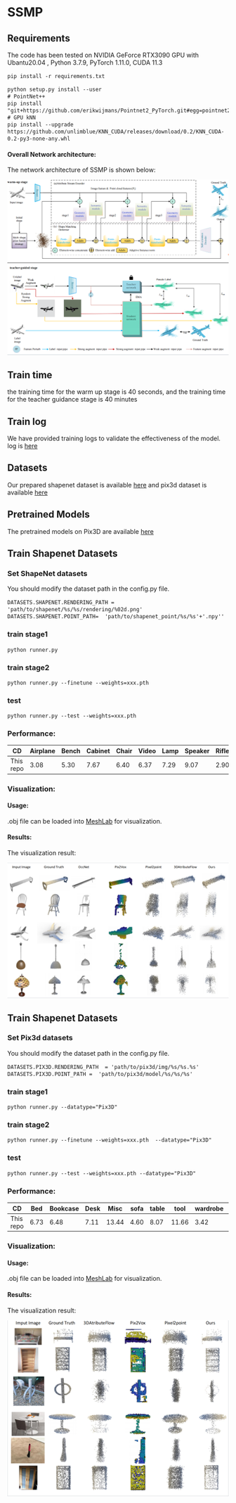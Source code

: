 # SSMP


## Requirements
The code has been tested on NVIDIA GeForce RTX3090 GPU with Ubantu20.04 , Python 3.7.9, PyTorch 1.11.0, CUDA 11.3

```
pip install -r requirements.txt
```

```
python setup.py install --user
# PointNet++
pip install "git+https://github.com/erikwijmans/Pointnet2_PyTorch.git#egg=pointnet2_ops&subdirectory=pointnet2_ops_lib"
# GPU kNN
pip install --upgrade https://github.com/unlimblue/KNN_CUDA/releases/download/0.2/KNN_CUDA-0.2-py3-none-any.whl
```
#### Overall Network architecture:
The network architecture of SSMP is shown below:
<p float="left">
    <img src="img/model.png"/>
</p>

## Train time
the training time for the warm up stage is 40 seconds, and the training time for the teacher guidance stage is 40 minutes

## Train log
We have provided training logs to validate the effectiveness of the model. log is [here](https://drive.google.com/file/d/165rSEbKtlWyyxyxvE_S_7ZVTO8ArUYxc/view?usp=drive_link)

## Datasets
Our prepared shapenet dataset is available [here](https://drive.google.com/file/d/1I0phYe60FHLj3rQcJGl0BN5RLPVCqSh5/view?usp=sharing) and pix3d dataset is available [here](https://drive.google.com/file/d/1O1XTTTX1LKj0eO1kT6HS_A0YAKbv8AOw/view?usp=drive_link)

## Pretrained Models
The pretrained models on Pix3D are available [here](https://drive.google.com/file/d/1xZ1t9B3Svf8E0eYF2YtoUUFiLorDxoPV/view?usp=drive_link) 

## Train Shapenet Datasets

### Set ShapeNet datasets
You should modify the dataset path in the config.py file.
```
DATASETS.SHAPENET.RENDERING_PATH = 'path/to/shapenet/%s/%s/rendering/%02d.png'
DATASETS.SHAPENET.POINT_PATH=  'path/to/shapenet_point/%s/%s'+'.npy''
```

### train stage1
```
python runner.py
```
### train stage2
```
python runner.py --finetune --weights=xxx.pth
```
### test 
```
python runner.py --test --weights=xxx.pth
```
### Performance:

| CD       | Airplane | Bench | Cabinet | Chair | Video | Lamp | Speaker | Rifle | Sofa | Table | Phone | Vessel | Avg |
|--------------|----------|-------|---------|-------|-------|------|---------|-------|------|-------|-------|--------|-----|
| This repo     | 3.08     | 5.30  |  7.67    |  6.40  | 6.37  | 7.29 | 9.07    | 2.90  | 5.83 | 6.85  | 4.83  | 4.96   | 5.91|

### Visualization:
#### Usage:
.obj  file can be loaded into [MeshLab](https://www.meshlab.net) for visualization. 
#### Results:
The visualization result:
<p float="left">
    <img src="img/shapenet.png"/>
</p>

## Train Shapenet Datasets

### Set Pix3d datasets
You should modify the dataset path in the config.py file.
```
DATASETS.PIX3D.RENDERING_PATH  = 'path/to/pix3d/img/%s/%s.%s'
DATASETS.PIX3D.POINT_PATH =  'path/to/pix3d/model/%s/%s/%s'
```

### train stage1
```
python runner.py --datatype="Pix3D"
```
### train stage2
```
python runner.py --finetune --weights=xxx.pth  --datatype="Pix3D"
```
### test 
```
python runner.py --test --weights=xxx.pth --datatype="Pix3D"
```
### Performance:

| CD       | Bed | Bookcase | Desk | Misc | sofa | table | tool | wardrobe |Avg |
|--------------|----------|-------|---------|-------|-------|------|---------|-------|---|
| This repo     | 6.73     | 6.48  |  7.11    |  13.44  | 4.60  | 8.07 | 11.66    |  3.42  | 6.53 |

### Visualization:
#### Usage:
.obj  file can be loaded into [MeshLab](https://www.meshlab.net) for visualization. 
#### Results:
The visualization result:
<p float="left">
    <img src="img/pix3d.png"/>
</p>
